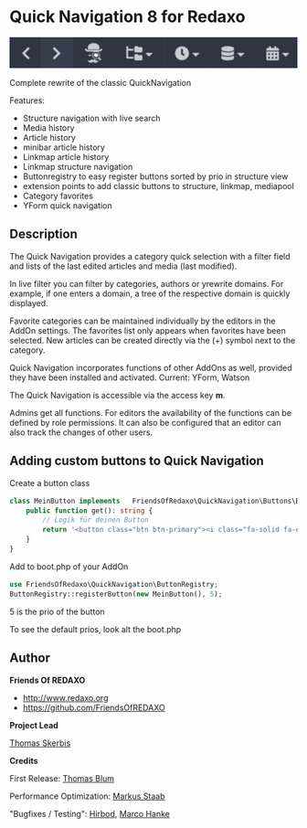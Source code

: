 
# Quick Navigation 8 for Redaxo

![Screenshot](https://raw.githubusercontent.com/FriendsOfREDAXO/quick_navigation/assets/IMG_0202.jpeg)

Complete rewrite of the classic QuickNavigation 

Features: 
- Structure navigation with live search
- Media history
- Article history
- minibar article history
- Linkmap article history
- Linkmap structure navigation
- Buttonregistry to easy register buttons sorted by prio in structure view
- extension points to add classic buttons to structure, linkmap, mediapool
- Category favorites
- YForm quick navigation

## Description 

The Quick Navigation provides a category quick selection with a filter field and lists of the last edited articles and media (last modified).

In live filter you can filter by categories, authors or yrewrite domains. For example, if one enters a domain, a tree of the respective domain is quickly displayed. 

Favorite categories can be maintained individually by the editors in the AddOn settings. The favorites list only appears when favorites have been selected. New articles can be created directly via the (+) symbol next to the category. 

Quick Navigation incorporates functions of other AddOns as well, provided they have been installed and activated. 
Current: YForm, Watson

The Quick Navigation is accessible via the access key **m**.

Admins get all functions. 
For editors the availability of the functions can be defined by role permissions. It can also be configured that an editor can also track the changes of other users.  
  
## Adding custom buttons to Quick Navigation 

Create a button class

```php
class MeinButton implements   FriendsOfRedaxo\QuickNavigation\Buttons\ButtonInterface {
    public function get(): string {
        // Logik für deinen Button
        return '<button class="btn btn-primary"><i class="fa-solid fa-egg"></i> Easter Egg</button>';
    }
}

```
Add to boot.php of your AddOn

```php
use FriendsOfRedaxo\QuickNavigation\ButtonRegistry;
ButtonRegistry::registerButton(new MeinButton(), 5);
```
5 is the prio of the button

To see the default prios, look alt the boot.php

## Author

**Friends Of REDAXO**

* http://www.redaxo.org
* https://github.com/FriendsOfREDAXO

**Project Lead**

[Thomas Skerbis](https://github.com/skerbis)

**Credits**

First Release: [Thomas Blum](https://github.com/tbaddade)

Performance Optimization:  [Markus Staab](https://github.com/staabm) 

"Bugfixes / Testing": [Hirbod](https://github.com/hirbod), [Marco Hanke](https://github.com/marcohanke)

